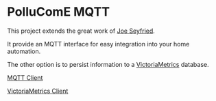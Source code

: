 # PolluComE MQTT
This project extends the great work of [Joe Seyfried](https://github.com/JoeSey/PolluComE).

It provide an MQTT interface for easy integration into your home automation.

The other option is to persist information to a [VictoriaMetrics](https://github.com/VictoriaMetrics/VictoriaMetrics) database.

[MQTT Client](mqtt)

[VictoriaMetrics Client](victoria)
